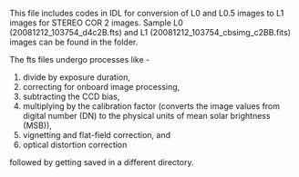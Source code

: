 This file includes codes in IDL for conversion of L0 and L0.5 images to L1 images for STEREO COR 2 images.
Sample L0 (20081212_103754_d4c2B.fts) and L1 (20081212_103754_cbsimg_c2BB.fits) images can be found in the folder.

The fts files undergo processes like - 
1. divide by exposure duration,
2. correcting for onboard image processing,
3. subtracting the CCD bias,
4. multiplying by the calibration factor (converts the image values from digital number (DN) to the physical units of mean solar brightness (MSB)),
5. vignetting and flat-field correction, and
6. optical distortion correction

followed by getting saved in a different directory.
